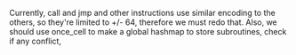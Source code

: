 Currently, call and jmp and other instructions use similar encoding to the others, so they're limited to +/- 64, therefore we must redo that. Also, we should use once_cell to make a global hashmap to store subroutines, check if any conflict, 
